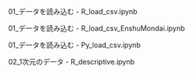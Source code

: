 01_デ一タを読み込む - R_load_csv.ipynb

01_デ一タを読み込む - R_load_csv_EnshuMondai.ipynb

01_デ一タを読み込む - Py_load_csv.ipynb

02_1次元のデ一タ - R_descriptive.ipynb
